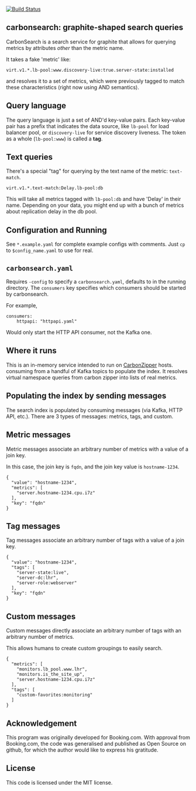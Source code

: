 [![Build Status](https://drone.io/github.com/kanatohodets/carbonsearch/status.png)](https://drone.io/github.com/kanatohodets/carbonsearch/latest)

carbonsearch: graphite-shaped search queries
--------------------------------------------

CarbonSearch is a search service for graphite that allows for querying metrics
by attributes _other_ than the metric name.

It takes a fake 'metric' like:

    virt.v1.*.lb-pool:www.discovery-live:true.server-state:installed

and resolves it to a set of metrics, which were previously tagged to match these
characteristics (right now using AND semantics).

Query language
--------------
The query language is just a set of AND'd key-value pairs. Each key-value pair
has a prefix that indicates the data source, like `lb-pool` for load balancer pool, or `discovery-live`
for service discovery liveness. The token as a whole (`lb-pool:www`) is called a __tag__.

Text queries
--------------------
There's a special "tag" for querying by the text name of the metric: `text-match`.

    virt.v1.*.text-match:Delay.lb-pool:db

This will take all metrics tagged with `lb-pool:db` and have 'Delay' in their
name.  Depending on your data, you might end up with a bunch of metrics about
replication delay in the db pool.

Configuration and Running
-------------------------
See `*.example.yaml` for complete example configs with comments. Just `cp` to `$config_name.yaml` to use for real.

`carbonsearch.yaml`
-------------
Requires `-config` to specify a `carbonsearch.yaml`, defaults to in the running
directory.  The `consumers` key specifies which consumers should be started by
carbonsearch.

For example,

    consumers:
        httpapi: "httpapi.yaml"

Would only start the HTTP API consumer, not the Kafka one.

Where it runs
-------------
This is an in-memory service intended to run on [CarbonZipper](https://github.com/dgryski/carbonzipper) hosts. consuming from
a handful of Kafka topics to populate the index. It resolves virtual namespace
queries from carbon zipper into lists of real metrics.

Populating the index by sending messages
----------------------------------------
The search index is populated by consuming messages (via Kafka, HTTP API,
etc.).  There are 3 types of messages: metrics, tags, and custom.

Metric messages
---------------
Metric messages associate an arbitrary number of metrics with a value of a join key.

In this case, the join key is `fqdn`, and the join key value is `hostname-1234`.

    {
      "value": "hostname-1234",
      "metrics": [
        "server.hostname-1234.cpu.i7z"
      ],
      "key": "fqdn"
    }

Tag messages
------------
Tag messages associate an arbitrary number of tags with a value of a join key.

    {
      "value": "hostname-1234",
      "tags": [
        "server-state:live",
        "server-dc:lhr",
        "server-role:webserver"
      ],
      "key": "fqdn"
    }

Custom messages
---------------
Custom messages directly associate an arbitrary number of tags with an arbitrary number of metrics.

This allows humans to create custom groupings to easily search.

    {
      "metrics": [
        "monitors.lb_pool.www.lhr",
        "monitors.is_the_site_up",
        "server.hostname-1234.cpu.i7z"
      ],
      "tags": [
        "custom-favorites:monitoring"
      ]
    }

Acknowledgement
---------------
This program was originally developed for Booking.com.  With approval
from Booking.com, the code was generalised and published as Open Source
on github, for which the author would like to express his gratitude.

License
-------
This code is licensed under the MIT license.
